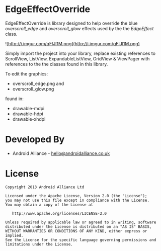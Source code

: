 EdgeEffectOverride
=================

EdgeEffectOverride is library designed to help override the 
blue *overscroll_edge* and *overscroll_glow* effects used by
the the *EdgeEffect* class.

![http://i.imgur.com/qFlJl1M.png](http://i.imgur.com/qFlJl1M.png)

Simply import the project into your library, replace existing
references to ScrollView, ListView, ExpandableListView, GridView & ViewPager
with references to the the classes found in this library.

To edit the graphics:

* overscroll_edge.png
  and 
* overscroll_glow.png

found in:

* drawable-mdpi
* drawable-hdpi
* drawable-xhdpi



Developed By
============

* Android Alliance - <hello@androidalliance.co.uk>



License
=======

    Copyright 2013 Android Alliance Ltd

    Licensed under the Apache License, Version 2.0 (the "License");
    you may not use this file except in compliance with the License.
    You may obtain a copy of the License at

       http://www.apache.org/licenses/LICENSE-2.0

    Unless required by applicable law or agreed to in writing, software
    distributed under the License is distributed on an "AS IS" BASIS,
    WITHOUT WARRANTIES OR CONDITIONS OF ANY KIND, either express or implied.
    See the License for the specific language governing permissions and
    limitations under the License.

